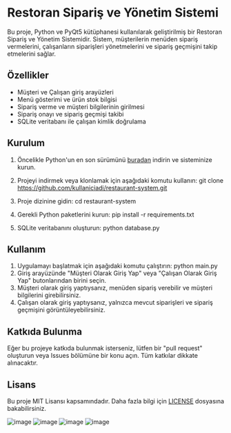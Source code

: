 # Restoran Sipariş ve Yönetim Sistemi

Bu proje, Python ve PyQt5 kütüphanesi kullanılarak geliştirilmiş bir Restoran Sipariş ve Yönetim Sistemidir. Sistem, müşterilerin menüden sipariş vermelerini, çalışanların siparişleri yönetmelerini ve sipariş geçmişini takip etmelerini sağlar.

## Özellikler

- Müşteri ve Çalışan giriş arayüzleri
- Menü gösterimi ve ürün stok bilgisi
- Sipariş verme ve müşteri bilgilerinin girilmesi
- Sipariş onayı ve sipariş geçmişi takibi
- SQLite veritabanı ile çalışan kimlik doğrulama

## Kurulum

1. Öncelikle Python'un en son sürümünü [buradan](https://www.python.org/downloads/) indirin ve sisteminize kurun.
2. Projeyi indirmek veya klonlamak için aşağıdaki komutu kullanın:
git clone https://github.com/kullaniciadi/restaurant-system.git

3. Proje dizinine gidin:
cd restaurant-system

4. Gerekli Python paketlerini kurun:
pip install -r requirements.txt

5. SQLite veritabanını oluşturun:
python database.py

## Kullanım

1. Uygulamayı başlatmak için aşağıdaki komutu çalıştırın:
python main.py
2. Giriş arayüzünde "Müşteri Olarak Giriş Yap" veya "Çalışan Olarak Giriş Yap" butonlarından birini seçin.
3. Müşteri olarak giriş yaptıysanız, menüden sipariş verebilir ve müşteri bilgilerini girebilirsiniz.
4. Çalışan olarak giriş yaptıysanız, yalnızca mevcut siparişleri ve sipariş geçmişini görüntüleyebilirsiniz.

## Katkıda Bulunma

Eğer bu projeye katkıda bulunmak isterseniz, lütfen bir "pull request" oluşturun veya Issues bölümüne bir konu açın. Tüm katkılar dikkate alınacaktır.

## Lisans

Bu proje MIT Lisansı kapsamındadır. Daha fazla bilgi için [LICENSE](LICENSE) dosyasına bakabilirsiniz.

![image](https://github.com/flydedit/pyqt5_projeleri/assets/95934599/711daefe-cdb0-4e5e-8939-b1d3f6e1bb1c)
![image](https://github.com/flydedit/pyqt5_projeleri/assets/95934599/a0db3e8f-d157-4548-895a-7bc1f0e5a9bc)
![image](https://github.com/flydedit/pyqt5_projeleri/assets/95934599/415d7e6e-2cf8-4a33-9457-f0e81e0099e7)
![image](https://github.com/flydedit/pyqt5_projeleri/assets/95934599/f9425202-b2ac-4d20-8e3b-fa57cb515dbd)



